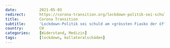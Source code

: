 ```yaml
---
date:          2021-05-03
redirect:      https://corona-transition.org/lockdown-politik-sei-schuld-am-grossten-fiasko-der-offentlichen-gesundheit-in
title:         Corona Transition
subtitle:      'Lockdown-Politik sei schuld am «grössten Fiasko der öffentlichen Gesundheit in der Geschichte»'
country:       CH
categories:    [Widerstand, Medizin]
tags:          [lockdown, kollateralschäden]
---
```

